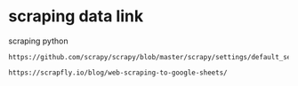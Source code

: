 # scraping data link
scraping python
```
https://github.com/scrapy/scrapy/blob/master/scrapy/settings/default_settings.py
```

```
https://scrapfly.io/blog/web-scraping-to-google-sheets/
```
